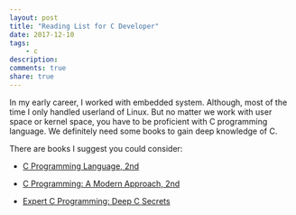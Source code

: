 ```yaml
---
layout: post
title: "Reading List for C Developer"
date: 2017-12-10
tags: 
    - c
description:
comments: true
share: true
---
```


In my early career, I worked with embedded system. Although, most of the time I only handled userland of Linux. But no matter we work with user space or kernel space, you have to be proficient with C programming language. We definitely need some books to gain deep knowledge of C.

There are books I suggest you could consider:

* [C Programming Language, 2nd](https://www.amazon.com/Programming-Language-2nd-Brian-Kernighan/dp/0131103628)

* [C Programming: A Modern Approach, 2nd](https://www.amazon.com/C-Programming-Modern-Approach-2nd/dp/0393979504)

* [Expert C Programming: Deep C Secrets](https://www.amazon.com/Expert-Programming-Peter-van-Linden/dp/0131774298)
